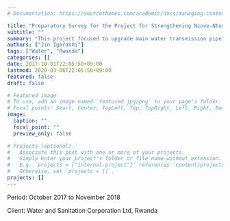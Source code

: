 ```yaml
---
# Documentation: https://sourcethemes.com/academic/docs/managing-content/

title: "Preparatory Survey for the Project for Strengthening Nzove-Ntora Principal Water Transmission Pipeline in Kigali City, Rwanda"
subtitle: ""
summary: "This project focused to upgrade main water transmission pipeline from Nzobe WTP to Ntora reservoir in Kigali, Rwanda."
authors: ["Jin Igarashi"]
tags: ["Water", "Rwanda"]
categories: []
date: 2017-10-01T22:05:50+09:00
lastmod: 2020-03-06T22:05:50+09:00
featured: false
draft: false

# Featured image
# To use, add an image named `featured.jpg/png` to your page's folder.
# Focal points: Smart, Center, TopLeft, Top, TopRight, Left, Right, BottomLeft, Bottom, BottomRight.
image:
  caption: ""
  focal_point: ""
  preview_only: false

# Projects (optional).
#   Associate this post with one or more of your projects.
#   Simply enter your project's folder or file name without extension.
#   E.g. `projects = ["internal-project"]` references `content/project/deep-learning/index.md`.
#   Otherwise, set `projects = []`.
projects: []
---
```


Period: October 2017 to November 2018

Client: Water and Sanitation Corporation Ltd, Rwanda